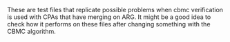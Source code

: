 <!--
This file is part of CPAchecker,
a tool for configurable software verification:
https://cpachecker.sosy-lab.org

SPDX-FileCopyrightText: 2007-2020 Dirk Beyer <https://www.sosy-lab.org>

SPDX-License-Identifier: Apache-2.0
-->

These are test files that replicate possible problems when cbmc verification is used with CPAs that have merging on ARG. It might be a good idea to check how it performs on these files after changing something with the CBMC algorithm.